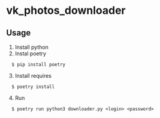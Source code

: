 # vk_photos_downloader
## Usage
1) Install python
2) Instal poetry  
```
  $ pip install poetry
```
3) Install requires
```
  $ poetry install
```
4) Run
```
  $ poetry run python3 downloader.py <login> <password>
```
